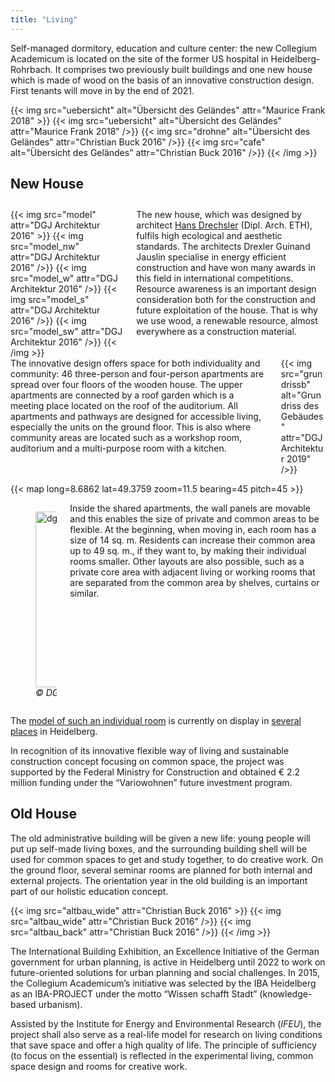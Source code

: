 ```yaml
---
title: "Living"
---
```


Self-managed dormitory, education and culture center: the new Collegium Academicum is located on the site of the former US hospital in Heidelberg-Rohrbach. It comprises two previously built buildings and one new house which is made of wood on the basis of an innovative construction design. First tenants will move in by the end of 2021.

{{< img src="uebersicht" alt="Übersicht des Geländes" attr="Maurice Frank 2018" >}}
    {{< img src="uebersicht" alt="Übersicht des Geländes" attr="Maurice Frank 2018" />}}
    {{< img src="drohne" alt="Übersicht des Geländes" attr="Christian Buck 2016" />}}
    {{< img src="cafe" alt="Übersicht des Geländes" attr="Christian Buck 2016" />}}
{{< /img >}}

## New House

<div class="columns" style="margin-top: 2em;">
    <div class="column">
    {{< img src="model" attr="DGJ Architektur 2016" >}}
        {{< img src="model_nw" attr="DGJ Architektur 2016" />}}
        {{< img src="model_w" attr="DGJ Architektur 2016" />}}
        {{< img src="model_s" attr="DGJ Architektur 2016" />}}
        {{< img src="model_sw" attr="DGJ Architektur 2016" />}}
    {{< /img >}}
    </div>
    <div class="column">
      The new house, which was designed by architect <a href="http://dgj.eu/portfolio/dgj223-iba-collegium-academicum/">Hans Drechsler</a> (Dipl. Arch. ETH), fulfils high ecological and aesthetic standards. The architects Drexler Guinand Jauslin specialise in energy efficient construction and have won many awards in this field in international competitions. Resource awareness is an important design consideration both for the construction and future exploitation of the house. That is why we use wood, a renewable resource, almost everywhere as a construction material.
    </div>
</div>

<div class="columns">
    <div class="column">
      The innovative design offers space for both individuality and community: 46 three-person and four-person apartments are spread over four floors of the wooden house. The upper apartments are connected by a roof garden which is a meeting place located on the roof of the auditorium. All apartments and pathways are designed for accessible living, especially the units on the ground floor. This is also where community areas are located such as a workshop room, auditorium and a multi-purpose room with a kitchen.
    </div>
    <div class="column">
        {{< img src="grundrissb" alt="Grundriss des Gebäudes" attr="DGJ Architektur 2019" />}}
    </div>
</div>

{{< map long=8.6862 lat=49.3759 zoom=11.5 bearing=45 pitch=45 >}}

<div class="columns">
    <div class="column" style="display:flex; align-items: center;">
        <figure>
            <a data-flickr-embed="true"  href="https://www.flickr.com/photos/24045214@N06/39829536020/" title="dgj223_IBA-CA_Stop Motion Movie 2018.04.10 ALL 8.4 SOUND HAV264"><img src="https://farm1.staticflickr.com/876/39829536020_3c98b557ef.jpg" width="500" height="281" alt="dgj223_IBA-CA_Stop Motion Movie 2018.04.10 ALL 8.4 SOUND HAV264"></a><script async src="//embedr.flickr.com/assets/client-code.js" charset="utf-8"></script>
            <figcaption><cite>© DGJ Architekten 2018</cite></figcaption>
        </figure>
    </div>
    <div class="column">
      Inside the shared apartments, the wall panels are movable and this enables the size of private and common areas to be flexible. At the beginning, when moving in, each room has a size of 14 sq. m. Residents can increase their common area up to 49 sq. m., if they want to, by making their individual rooms smaller. Other layouts are also possible, such as a private core area with adjacent living or working rooms that are separated from the common area by shelves, curtains or similar.
    </div>
</div>

The [model of such an individual room](/zimmermodell) is currently on display in [several places](/aktuelles/zimmermodell_karte) in Heidelberg.

In recognition of its innovative flexible way of living and sustainable construction concept focusing on common space, the project was supported by the Federal Ministry for Construction and obtained € 2.2 million funding under the “Variowohnen” future investment program.

## Old House

The old administrative building will be given a new life: young people will put up self-made living boxes, and the surrounding building shell will be used for common spaces to get and study together, to do creative work. On the ground floor, several seminar rooms are planned for both internal and external projects. The orientation year in the old building is an important part of our holistic education concept.

{{< img src="altbau_wide" attr="Christian Buck 2016" >}}
    {{< img src="altbau_wide" attr="Christian Buck 2016" />}}
    {{< img src="altbau_back" attr="Christian Buck 2016" />}}
{{< /img >}}


The International Building Exhibition, an Excellence Initiative of the German government for urban planning, is active in Heidelberg until 2022 to work on future-oriented solutions for urban planning and social challenges. In 2015, the Collegium Academicum’s initiative was selected by the IBA Heidelberg as an IBA-PROJECT under the motto “Wissen schafft Stadt” (knowledge-based urbanism).

Assisted by the Institute for Energy and Environmental Research (_IFEU_), the project shall also serve as a real-life model for research on living conditions that save space and offer a high quality of life. The principle of sufficiency (to focus on the essential) is reflected in the experimental living, common space design and rooms for creative work.
